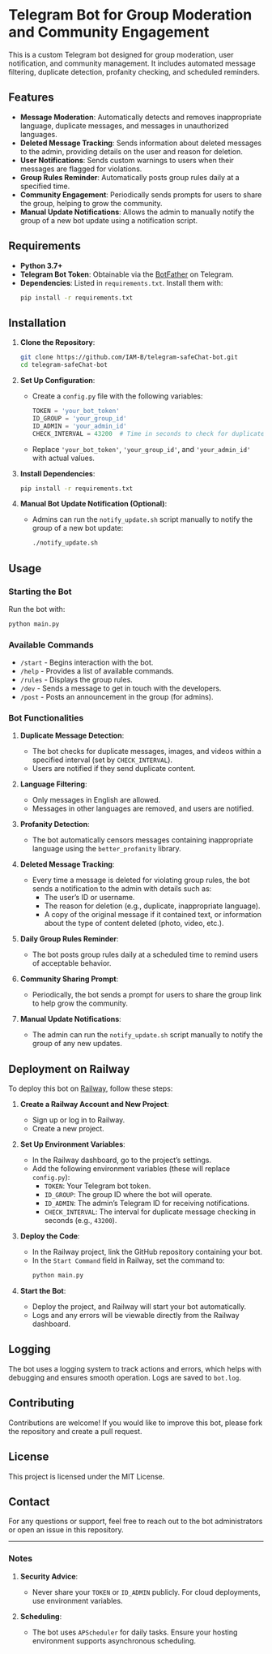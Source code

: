 # Telegram Bot for Group Moderation and Community Engagement

This is a custom Telegram bot designed for group moderation, user notification, and community management. It includes automated message filtering, duplicate detection, profanity checking, and scheduled reminders.

## Features

- **Message Moderation**: Automatically detects and removes inappropriate language, duplicate messages, and messages in unauthorized languages.
- **Deleted Message Tracking**: Sends information about deleted messages to the admin, providing details on the user and reason for deletion.
- **User Notifications**: Sends custom warnings to users when their messages are flagged for violations.
- **Group Rules Reminder**: Automatically posts group rules daily at a specified time.
- **Community Engagement**: Periodically sends prompts for users to share the group, helping to grow the community.
- **Manual Update Notifications**: Allows the admin to manually notify the group of a new bot update using a notification script.

## Requirements

- **Python 3.7+**
- **Telegram Bot Token**: Obtainable via the [BotFather](https://core.telegram.org/bots#botfather) on Telegram.
- **Dependencies**: Listed in `requirements.txt`. Install them with:
  ```bash
  pip install -r requirements.txt
  ```

## Installation

1. **Clone the Repository**:
   ```bash
   git clone https://github.com/IAM-B/telegram-safeChat-bot.git
   cd telegram-safeChat-bot
   ```

2. **Set Up Configuration**:
   - Create a `config.py` file with the following variables:
     ```python
     TOKEN = 'your_bot_token'
     ID_GROUP = 'your_group_id'
     ID_ADMIN = 'your_admin_id'
     CHECK_INTERVAL = 43200  # Time in seconds to check for duplicate messages
     ```
   - Replace `'your_bot_token'`, `'your_group_id'`, and `'your_admin_id'` with actual values.

3. **Install Dependencies**:
   ```bash
   pip install -r requirements.txt
   ```

4. **Manual Bot Update Notification (Optional)**:
   - Admins can run the `notify_update.sh` script manually to notify the group of a new bot update:
     ```bash
     ./notify_update.sh
     ```

## Usage

### Starting the Bot
Run the bot with:
```bash
python main.py
```

### Available Commands

- `/start` - Begins interaction with the bot.
- `/help` - Provides a list of available commands.
- `/rules` - Displays the group rules.
- `/dev` - Sends a message to get in touch with the developers.
- `/post` - Posts an announcement in the group (for admins).

### Bot Functionalities

1. **Duplicate Message Detection**:
   - The bot checks for duplicate messages, images, and videos within a specified interval (set by `CHECK_INTERVAL`).
   - Users are notified if they send duplicate content.

2. **Language Filtering**:
   - Only messages in English are allowed.
   - Messages in other languages are removed, and users are notified.

3. **Profanity Detection**:
   - The bot automatically censors messages containing inappropriate language using the `better_profanity` library.

4. **Deleted Message Tracking**:
   - Every time a message is deleted for violating group rules, the bot sends a notification to the admin with details such as:
     - The user’s ID or username.
     - The reason for deletion (e.g., duplicate, inappropriate language).
     - A copy of the original message if it contained text, or information about the type of content deleted (photo, video, etc.).

5. **Daily Group Rules Reminder**:
   - The bot posts group rules daily at a scheduled time to remind users of acceptable behavior.

6. **Community Sharing Prompt**:
   - Periodically, the bot sends a prompt for users to share the group link to help grow the community.

7. **Manual Update Notifications**:
   - The admin can run the `notify_update.sh` script manually to notify the group of any new updates.

## Deployment on Railway

To deploy this bot on [Railway](https://railway.app/), follow these steps:

1. **Create a Railway Account and New Project**:
   - Sign up or log in to Railway.
   - Create a new project.

2. **Set Up Environment Variables**:
   - In the Railway dashboard, go to the project’s settings.
   - Add the following environment variables (these will replace `config.py`):
     - `TOKEN`: Your Telegram bot token.
     - `ID_GROUP`: The group ID where the bot will operate.
     - `ID_ADMIN`: The admin’s Telegram ID for receiving notifications.
     - `CHECK_INTERVAL`: The interval for duplicate message checking in seconds (e.g., `43200`).

3. **Deploy the Code**:
   - In the Railway project, link the GitHub repository containing your bot.
   - In the `Start Command` field in Railway, set the command to:
     ```bash
     python main.py
     ```

4. **Start the Bot**:
   - Deploy the project, and Railway will start your bot automatically.
   - Logs and any errors will be viewable directly from the Railway dashboard.

## Logging

The bot uses a logging system to track actions and errors, which helps with debugging and ensures smooth operation. Logs are saved to `bot.log`.

## Contributing

Contributions are welcome! If you would like to improve this bot, please fork the repository and create a pull request.

## License

This project is licensed under the MIT License.

## Contact

For any questions or support, feel free to reach out to the bot administrators or open an issue in this repository.

---

### Notes

1. **Security Advice**:
   - Never share your `TOKEN` or `ID_ADMIN` publicly. For cloud deployments, use environment variables.

2. **Scheduling**:
   - The bot uses `APScheduler` for daily tasks. Ensure your hosting environment supports asynchronous scheduling.
